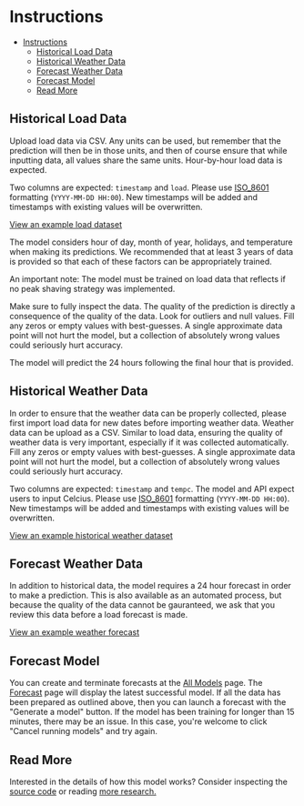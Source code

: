 # Instructions

- [Instructions](#instructions)
  - [Historical Load Data](#historical-load-data)
  - [Historical Weather Data](#historical-weather-data)
  - [Forecast Weather Data](#forecast-weather-data)
  - [Forecast Model](#forecast-model)
  - [Read More](#read-more)

## Historical Load Data

Upload load data via CSV. Any units can be used, but remember that the prediction will then be in those units, and then of course ensure that while inputting data, all values share the same units. Hour-by-hour load data is expected.

Two columns are expected: `timestamp` and `load`. Please use [ISO_8601](https://en.wikipedia.org/wiki/ISO_8601) formatting (`YYYY-MM-DD HH:00`). New timestamps will be added and timestamps with existing values will be overwritten.

[View an example load dataset](https://gist.github.com/kmcelwee/ce163d8c9d2871ab4c652382431c7801)

The model considers hour of day, month of year, holidays, and temperature when making its predictions. We recommended that at least 3 years of data is provided so that each of these factors can be appropriately trained.

An important note: The model must be trained on load data that reflects if no peak shaving strategy was implemented. 

Make sure to fully inspect the data. The quality of the prediction is directly a consequence of the quality of the data. Look for outliers and null values. Fill any zeros or empty values with best-guesses. A single approximate data point will not hurt the model, but a collection of absolutely wrong values could seriously hurt accuracy.

The model will predict the 24 hours following the final hour that is provided.


## Historical Weather Data

In order to ensure that the weather data can be properly collected, please first import load data for new dates before importing weather data. Weather data can be upload as a CSV. Similar to load data, ensuring the quality of weather data is very important, especially if it was collected automatically. Fill any zeros or empty values with best-guesses. A single approximate data point will not hurt the model, but a collection of absolutely wrong values could seriously hurt accuracy.

Two columns are expected: `timestamp` and `tempc`. The model and API expect users to input Celcius. Please use [ISO_8601](https://en.wikipedia.org/wiki/ISO_8601) formatting (`YYYY-MM-DD HH:00`). New timestamps will be added and timestamps with existing values will be overwritten.

[View an example historical weather dataset](https://gist.github.com/kmcelwee/e56308a8096356fcdc699ca168904aa4)

## Forecast Weather Data

In addition to historical data, the model requires a 24 hour forecast in order to make a prediction. This is also available as an automated process, but because the quality of the data cannot be gauranteed, we ask that you review this data before a load forecast is made.

[View an example weather forecast](https://gist.github.com/kmcelwee/071cac5e2b20c2f260f1bf7f9b3387f3)

## Forecast Model

You can create and terminate forecasts at the [All Models](/all-models) page. The [Forecast](/forecast) page will display the latest successful model. If all the data has been prepared as outlined above, then you can launch a forecast with the "Generate a model" button. If the model has been training for longer than 15 minutes, there may be an issue. In this case, you're welcome to click "Cancel running models" and try again.

## Read More

Interested in the details of how this model works? Consider inspecting the [source code](https://www.github.com/dpinney/burtForecaster) or reading [more research.](https://www.kmcelwee.com/load-forecasting)
